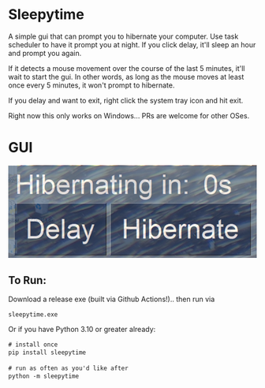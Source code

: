# Sleepytime

A simple gui that can prompt you to hibernate your computer. Use task scheduler to have it prompt you at night.
If you click delay, it'll sleep an hour and prompt you again.

If it detects a mouse movement over the course of the last 5 minutes, it'll wait to start the gui. In other words, as long as the mouse moves
at least once every 5 minutes, it won't prompt to hibernate.

If you delay and want to exit, right click the system tray icon and hit exit.

Right now this only works on Windows... PRs are welcome for other OSes.

# GUI
![GUI](gui.png "GUI Example")

## To Run:

Download a release exe (built via Github Actions!).. then run via

```
sleepytime.exe
```

Or if you have Python 3.10 or greater already:

```
# install once
pip install sleepytime

# run as often as you'd like after
python -m sleepytime
```

